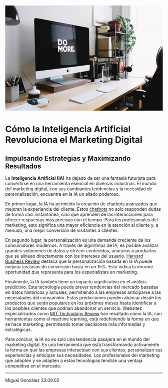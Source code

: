 ![Sample Image](./images/1-inteligencia-artificial-revoluciona-marketing-digital.jpg)

# Cómo la Inteligencia Artificial Revoluciona el Marketing Digital

## Impulsando Estrategias y Maximizando Resultados

La **Inteligencia Artificial (IA)** ha dejado de ser una fantasía futurista para convertirse en una herramienta esencial en diversas industrias. El mundo del marketing digital, con sus cambiantes tendencias y la necesidad de personalización, encuentra en la IA un aliado poderoso.

En primer lugar, la IA ha permitido la creación de chatbots avanzados que mejoran la experiencia del cliente. Estos [chatbots](https://www.forbes.com/es/2020/01/14/el-futuro-de-los-chatbots-para-2020/#64537c9c7c01) no solo responden dudas de forma casi instantánea, sino que aprenden de las interacciones para ofrecer respuestas más precisas con el tiempo. Para los profesionales del marketing, esto significa una mayor eficiencia en la atención al cliente y, a menudo, una mejor conversión de visitantes a clientes.

En segundo lugar, la personalización es una demanda creciente de los consumidores modernos. A través de algoritmos de IA, es posible analizar grandes volúmenes de datos y ofrecer contenidos, anuncios o productos que se alinean directamente con los intereses del usuario. [Harvard Business Review](https://hbr.org/2018/01/how-companies-are-already-using-ai) destaca que la personalización basada en la IA puede mejorar las tasas de conversión hasta en un 15%. Esto indica la enorme oportunidad que representa para los especialistas en marketing.

Finalmente, la IA también tiene un impacto significativo en el análisis predictivo. Esta tecnología puede prever tendencias del mercado basadas en datos históricos y actuales, permitiendo a las empresas anticiparse a las necesidades del consumidor. Estas predicciones pueden abarcar desde los productos que serán populares en los próximos meses hasta identificar a los posibles clientes que podrían abandonar un servicio. Websites especializados como [MIT Technology Review](https://www.technologyreview.com/) han resaltado cómo la IA, con herramientas como el machine learning, está redefiniendo la forma en que se hace marketing, permitiendo tomar decisiones más informadas y estratégicas.

Para concluir, la IA no es solo una tendencia pasajera en el mundo del marketing digital. Es una herramienta que está transformando activamente la forma en que las empresas interactúan con sus clientes, personalizan sus experiencias y anticipan sus necesidades. Los profesionales del marketing que adopten y se adapten a estas tecnologías tendrán una ventaja competitiva en el mercado.

---

Miguel González
23.09.02

